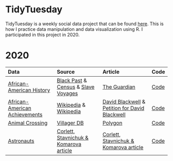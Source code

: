 # TidyTuesday
TidyTuesday is a weekly social data project that can be found [here](https://github.com/rfordatascience/tidytuesday). This is how I practice data manipulation and data visualization using R. I participated in this project in 2020.

# 2020
| Data | Source | Article | Code |
| :--- | :--- | :--- | :--- |
| [African-American History](https://github.com/rfordatascience/tidytuesday/blob/master/data/2020/2020-06-16/readme.md) | [Black Past](https://www.blackpast.org/donate/) & [Census](https://www.census.gov/content/dam/Census/library/working-papers/2002/demo/POP-twps0056.pdf) & [Slave Voyages](https://slavevoyages.org/) | [The Guardian](https://www.theguardian.com/news/2019/aug/15/400-years-since-slavery-timeline) | [Code](https://github.com/alsiusyoong/tidytuesday_submissions/blob/main/2020/African%20American%20Slavery%20History/%23tidytuesday%20-%20African%20American%20Slavery.R) |
| [African-American Achievements](https://github.com/rfordatascience/tidytuesday/blob/master/data/2020/2020-06-09/readme.md) | [Wikipedia](https://en.wikipedia.org/wiki/List_of_African-American_inventors_and_scientists) & [Wikipedia](https://en.wikipedia.org/wiki/List_of_African-American_firsts) | [David Blackwell](https://www.stltoday.com/news/local/obituaries/david-blackwell-fought-racism-became-world-famous-statistician/article_8ea41058-5f35-5afa-9c3a-007200c5c179.html) & [Petition for David Blackwell](https://www.change.org/p/american-statistical-association-rename-the-fisher-lecture-after-david-blackwell?recruiter=1107887809) | [Code](https://github.com/alsiusyoong/tidytuesday_submissions/blob/main/2020/African-American%20Achievements/%23tidytuesday%20-%20African-American%20Achievements.R) |
| [Animal Crossing](https://github.com/rfordatascience/tidytuesday/blob/master/data/2020/2020-05-05/readme.md) | [Villager DB](https://github.com/jefflomacy/villagerdb) | [Polygon](https://www.polygon.com/2020/4/2/21201065/animal-crossing-new-horizons-calm-mindfulness-coronavirus-quarantine) | [Code](https://github.com/alsiusyoong/tidytuesday_submissions/blob/main/2020/Animal%20Crossing/%23tidytuesday%20-%20Animal%20Crossing.R) |
| [Astronauts](https://github.com/rfordatascience/tidytuesday/blob/master/data/2020/2020-07-14/readme.md) | [Corlett, Stavnichuk & Komarova article](https://www.sciencedirect.com/science/article/abs/pii/S2214552420300444) | [Corlett, Stavnichuk & Komarova article](https://www.sciencedirect.com/science/article/abs/pii/S2214552420300444) | [Code](https://github.com/alsiusyoong/tidytuesday_submissions/blob/main/2020/Astronauts/%23tidytuesday%20-%20Astronauts.R) |

